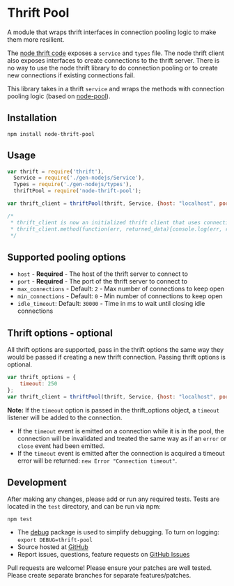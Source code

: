 # Thrift Pool

A module that wraps thrift interfaces in connection pooling logic to make them more resilient.

The [node thrift code](https://www.npmjs.com/package/thrift) exposes a `service` and `types` file.
The node thrift client also exposes interfaces to create connections to the thrift server.
There is no way to use the node thrift library to do connection pooling or to create new connections if existing connections fail.

This library takes in a thrift `service` and wraps the methods with connection pooling logic (based on [node-pool](https://github.com/coopernurse/node-pool)).


## Installation

```
npm install node-thrift-pool
```

## Usage
```javascript
var thrift = require('thrift'),
  Service = require('./gen-nodejs/Service'),
  Types = require('./gen-nodejs/types'),
  thriftPool = require('node-thrift-pool');

var thrift_client = thriftPool(thrift, Service, {host: "localhost", port: 9090});

/*
 * thrift_client is now an initialized thrift client that uses connection pooling behind the scenes
 * thrift_client.method(function(err, returned_data){console.log(err, returned_data)});
 */

```

## Supported pooling options

- `host` - **Required** - The host of the thrift server to connect to
- `port` - **Required** - The port of the thrift server to connect to
- `max_connections` - Default: `2` - Max number of connections to keep open
- `min_connections` - Default: `0` - Min number of connections to keep open
- `idle_timeout`: Default: `30000` - Time in ms to wait until closing idle connections

## Thrift options - optional
All thrift options are supported, pass in the thrift options the same way they would be passed if creating a new thrift connection.  Passing thrift options is optional.

```javascript
var thrift_options = {
    timeout: 250
};
var thrift_client = thriftPool(thrift, Service, {host: "localhost", port: 9090}, thrift_options);

```

**Note:**  If the `timeout` option is passed in the thrift_options object, a `timeout` listener will be added to the connection.
  - If the `timeout` event is emitted on a connection while it is in the pool, the connection will be invalidated and treated the same way as if an `error` or `close` event had been emitted.
  - If the `timeout` event is emitted after the connection is acquired a timeout error will be returned: `new Error "Connection timeout"`.

## Development
After making any changes, please add or run any required tests. Tests are located in the `test` directory, and can be run via npm:
```
npm test
```

- The [debug](https://github.com/visionmedia/debug) package is used to simplify debugging.  To turn on logging: `export DEBUG=thrift-pool`
- Source hosted at [GitHub](https://github.com/Clever/thrift-pool)
- Report issues, questions, feature requests on [GitHub Issues](https://github.com/Clever/thrift-pool/issues)

Pull requests are welcome! Please ensure your patches are well tested. Please create separate branches for separate features/patches.
